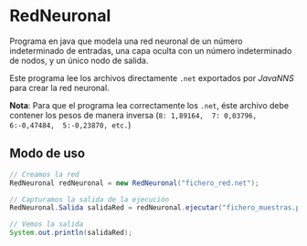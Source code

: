 RedNeuronal
===========

Programa en java que modela una red neuronal de un número indeterminado de entradas, 
una capa oculta con un número indeterminado de nodos, y un único nodo de salida.

Este programa lee los archivos directamente `.net` exportados por _JavaNNS_ para crear la red neuronal.

**Nota**: Para que el programa lea correctamente los `.net`, éste archivo debe contener los pesos de 
manera inversa (`8: 1,89164,  7: 0,03796,  6:-0,47484,  5:-0,23870, etc.`)

## Modo de uso
```java
// Creamos la red
RedNeuronal redNeuronal = new RedNeuronal("fichero_red.net");

// Capturamos la salida de la ejecución
RedNeuronal.Salida salidaRed = redNeuronal.ejecutar("fichero_muestras.pat");

// Vemos la salida
System.out.println(salidaRed);
```
